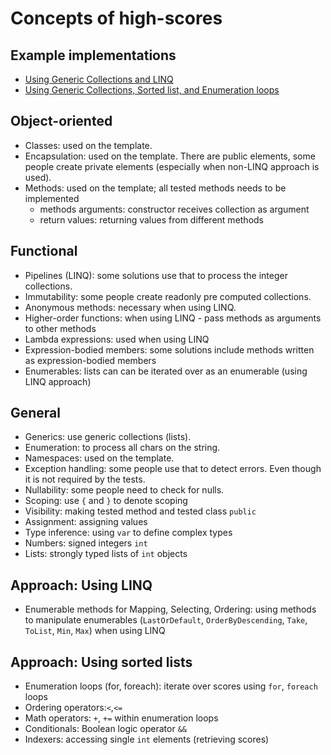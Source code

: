 # Concepts of high-scores

## Example implementations

- [Using Generic Collections and LINQ](https://exercism.io/tracks/csharp/exercises/high-scores/solutions/aa676c4a13344a5a9c7b7b944b5f3ad6)
- [Using Generic Collections, Sorted list, and Enumeration loops](https://exercism.io/tracks/csharp/exercises/high-scores/solutions/9f55365ea2bb4bf7b70e038002b54a9e)

## Object-oriented

- Classes: used on the template.
- Encapsulation: used on the template. There are public elements, some people create private elements (especially when non-LINQ approach is used).
- Methods: used on the template; all tested methods needs to be implemented
  - methods arguments: constructor receives collection as argument
  - return values: returning values from different methods

## Functional

- Pipelines (LINQ): some solutions use that to process the integer collections.
- Immutability: some people create readonly pre computed collections.
- Anonymous methods: necessary when using LINQ.
- Higher-order functions: when using LINQ - pass methods as arguments to other methods
- Lambda expressions: used when using LINQ
- Expression-bodied members: some solutions include methods written as expression-bodied members
- Enumerables: lists can can be iterated over as an enumerable (using LINQ approach)

## General

- Generics: use generic collections (lists).
- Enumeration: to process all chars on the string.
- Namespaces: used on the template.
- Exception handling: some people use that to detect errors. Even though it is not required by the tests.
- Nullability: some people need to check for nulls.
- Scoping: use `{` and `}` to denote scoping
- Visibility: making tested method and tested class `public`
- Assignment: assigning values
- Type inference: using `var` to define complex types
- Numbers: signed integers `int`
- Lists: strongly typed lists of `int` objects

## Approach: Using LINQ

- Enumerable methods for Mapping, Selecting, Ordering: using methods to manipulate enumerables (`LastOrDefault`, `OrderByDescending`, `Take`, `ToList`, `Min`, `Max`) when using LINQ

## Approach: Using sorted lists

- Enumeration loops (for, foreach): iterate over scores using `for`, `foreach` loops
- Ordering operators:`<`,`<=`
- Math operators: `+`, `+=` within enumeration loops
- Conditionals: Boolean logic operator `&&`
- Indexers: accessing single `int` elements (retrieving scores)

